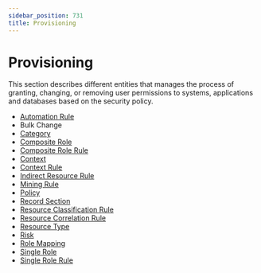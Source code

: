 ```yaml
---
sidebar_position: 731
title: Provisioning
---
```


# Provisioning

This section describes different entities that manages the process of granting, changing, or removing user permissions to systems, applications and databases based on the security policy.

* [Automation Rule](automationrule/index "Automation Rule")
* Bulk Change
* [Category](category/index "Category")
* [Composite Role](compositerole/index "Composite Role")
* [Composite Role Rule](compositerolerule/index "Composite Role Rule")
* [Context](context/index "Context")
* [Context Rule](contextrule/index "Context Rule")
* [Indirect Resource Rule](indirectresourcerule/index "Indirect Resource Rule")
* [Mining Rule](miningrule/index "Mining Rule")
* [Policy](policy/index "Policy")
* [Record Section](recordsection/index "Record Section")
* [Resource Classification Rule](resourceclassificationrule/index "Resource Classification Rule")
* [Resource Correlation Rule](resourcecorrelationrule/index "Resource Correlation Rule")
* [Resource Type](resourcetype/index "Resource Type")
* [Risk](risk/index "Risk")
* [Role Mapping](rolemapping/index "Role Mapping")
* [Single Role](singlerole/index "Single Role")
* [Single Role Rule](singlerolerule/index "Single Role Rule")